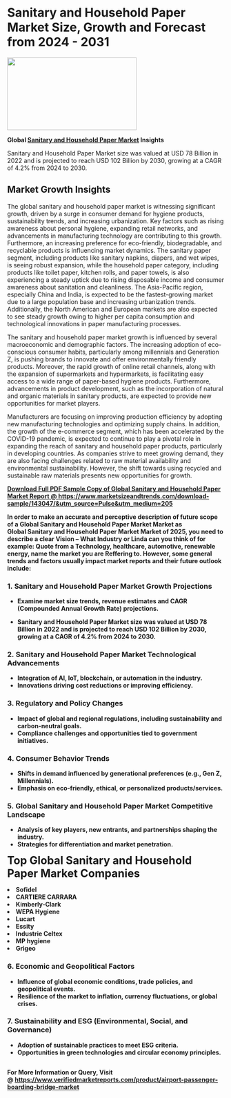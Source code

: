 <H1>Sanitary and Household Paper Market Size, Growth and Forecast from 2024 - 2031</H1><img class="aligncenter size-medium wp-image-584254" src="https://thirdeyenews.in/wp-content/uploads/2024/09/Global-Market-Research-300x168.jpeg" alt="" width="300" height="168" /><p><strong>Global&nbsp;<a href="https://www.marketsizeandtrends.com/download-sample/143047/&amp;utm_source=Pulse&amp;utm_medium=205">Sanitary and Household Paper Market</a> Insights</strong></p><p>Sanitary and Household Paper Market size was valued at USD 78 Billion in 2022 and is projected to reach USD 102 Billion by 2030, growing at a CAGR of 4.2% from 2024 to 2030.</p><p><h2>Market Growth Insights</h2> <p>The global sanitary and household paper market is witnessing significant growth, driven by a surge in consumer demand for hygiene products, sustainability trends, and increasing urbanization. Key factors such as rising awareness about personal hygiene, expanding retail networks, and advancements in manufacturing technology are contributing to this growth. Furthermore, an increasing preference for eco-friendly, biodegradable, and recyclable products is influencing market dynamics. The sanitary paper segment, including products like sanitary napkins, diapers, and wet wipes, is seeing robust expansion, while the household paper category, including products like toilet paper, kitchen rolls, and paper towels, is also experiencing a steady uptick due to rising disposable income and consumer awareness about sanitation and cleanliness. The Asia-Pacific region, especially China and India, is expected to be the fastest-growing market due to a large population base and increasing urbanization trends. Additionally, the North American and European markets are also expected to see steady growth owing to higher per capita consumption and technological innovations in paper manufacturing processes.</p> <p><strong><a href="#"></a></strong></p> <p>The sanitary and household paper market growth is influenced by several macroeconomic and demographic factors. The increasing adoption of eco-conscious consumer habits, particularly among millennials and Generation Z, is pushing brands to innovate and offer environmentally friendly products. Moreover, the rapid growth of online retail channels, along with the expansion of supermarkets and hypermarkets, is facilitating easy access to a wide range of paper-based hygiene products. Furthermore, advancements in product development, such as the incorporation of natural and organic materials in sanitary products, are expected to provide new opportunities for market players.</p> <p>Manufacturers are focusing on improving production efficiency by adopting new manufacturing technologies and optimizing supply chains. In addition, the growth of the e-commerce segment, which has been accelerated by the COVID-19 pandemic, is expected to continue to play a pivotal role in expanding the reach of sanitary and household paper products, particularly in developing countries. As companies strive to meet growing demand, they are also facing challenges related to raw material availability and environmental sustainability. However, the shift towards using recycled and sustainable raw materials presents new opportunities for growth.</p> <p><strong><a href="#"></p><p><span class=""><strong>Download Full PDF Sample Copy of Global Sanitary and Household Paper Market Report</strong> @ <a href="https://www.marketsizeandtrends.com/download-sample/143047/&amp;utm_source=Pulse&amp;utm_medium=205" target="_blank">https://www.marketsizeandtrends.com/download-sample/143047/&amp;utm_source=Pulse&amp;utm_medium=205</a></span></p><p>In order to make an accurate and perceptive description of future scope of a Global&nbsp;Sanitary and Household Paper Market Market as Global&nbsp;Sanitary and Household Paper Market Market of 2025, you need to describe a clear Vision &ndash; What Industry or Linda can you think of for example: Quote from a Technology, healthcare, automotive, renewable energy, name the market you are Reffering to. However, some general trends and factors usually impact market reports and their future outlook include:</p><h3>1.&nbsp;<strong>Sanitary and Household Paper Market Growth Projections</strong></h3><ul><li>Examine market size trends, revenue estimates and CAGR (Compounded Annual Growth Rate) projections.</li><li><p>Sanitary and Household Paper Market size was valued at USD 78 Billion in 2022 and is projected to reach USD 102 Billion by 2030, growing at a CAGR of 4.2% from 2024 to 2030.</p></li></ul><h3>2.&nbsp;<strong>Sanitary and Household Paper Market Technological Advancements</strong></h3><ul><li>Integration of AI, IoT, blockchain, or automation in the industry.</li><li>Innovations driving cost reductions or improving efficiency.</li></ul><h3>3.&nbsp;<strong>Regulatory and Policy Changes</strong></h3><ul><li>Impact of global and regional regulations, including sustainability and carbon-neutral goals.</li><li>Compliance challenges and opportunities tied to government initiatives.</li></ul><h3>4.&nbsp;<strong>Consumer Behavior Trends</strong></h3><ul><li>Shifts in demand influenced by generational preferences (e.g., Gen Z, Millennials).</li><li>Emphasis on eco-friendly, ethical, or personalized products/services.</li></ul><h3>5.&nbsp;<strong>Global Sanitary and Household Paper Market Competitive Landscape</strong></h3><ul><li>Analysis of key players, new entrants, and partnerships shaping the industry.</li><li>Strategies for differentiation and market penetration.</li></ul><p data-pm-slice="1 1 []"><span style="color: inherit; font-family: inherit; font-size: 25px;">Top Global Sanitary and Household Paper Market Companies</span></p><div class="" data-test-id=""><p><li>Sofidel</li><li> CARTIERE CARRARA</li><li> Kimberly-Clark</li><li> WEPA Hygiene</li><li> Lucart</li><li> Essity</li><li> Industrie Celtex</li><li> MP hygiene</li><li> Grigeo</li></p></div><h3>6.&nbsp;<strong>Economic and Geopolitical Factors</strong></h3><ul><li>Influence of global economic conditions, trade policies, and geopolitical events.</li><li>Resilience of the market to inflation, currency fluctuations, or global crises.</li></ul><h3>7.&nbsp;<strong>Sustainability and ESG (Environmental, Social, and Governance)</strong></h3><ul><li>Adoption of sustainable practices to meet ESG criteria.</li><li>Opportunities in green technologies and circular economy principles.</li></ul><h2><strong style="font-size: 14px;">For More Information or Query, Visit @&nbsp;</strong><a style="background-color: #ffffff; font-size: 14px;" href="https://www.marketsizeandtrends.com/report/sanitary-and-household-paper-market/" target="_blank">https://www.verifiedmarketreports.com/product/airport-passenger-boarding-bridge-market</a></h2>
